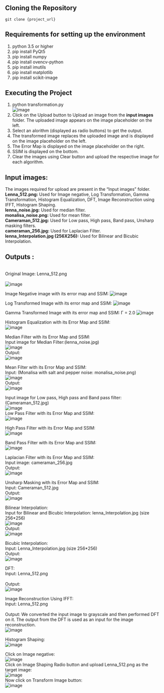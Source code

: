## Cloning the Repository
`git clone {project_url}`

## Requirements for setting up the environment
1) python 3.5 or higher
2) pip install PyQt5
3) pip install numpy
4) pip install ovencv-python
5) pip install imutils
6) pip install matplotlib
7) pip install scikit-image
	

## Executing the Project

1. python transformation.py
<br>![image](https://user-images.githubusercontent.com/60146983/236318113-0cae4c35-a7af-4f9d-ab61-5f3ceb10533c.png)
2. Click on the Upload button to Upload an image from the **input images** folder. The uploaded image appears on the image placeholder on the left.
3. Select an alorithm (displayed as radio buttons) to get the output.
4. The transformed image replaces the uploaded image and is displayed on the image placeholder on the left.
5. The Error Map is displayed on the image placeholder on the right.
6. SSIM is displayed on the bottom.
7. Clear the images using Clear button and upload the respective image for each algorithm.

## Input images:
The images required for upload are present in the “Input images” folder.
<br>**Lenna_512.png:** Used for Image negative, Log Transformation, Gamma Transformation, Histogram Equalization, DFT, Image Reconstruction using IFFT, Histogram Shaping.
<br>**lenna_noise.jpg:** Used for median filter.
<br>**monalisa_noise.png:** Used for mean filter.
<br>**Cameraman_512.jpg:** Used for Low pass, High pass, Band pass, Unsharp masking filters.
<br>**cameraman_256.jpg:** Used for Laplacian Filter.
<br>**lenna_Interpolation.jpg (256X256):** Used for Bilinear and Bicubic Interpolation.

## Outputs :
<br>Original Image:  Lenna_512.png   
<br>![image](https://user-images.githubusercontent.com/60146983/236314492-ab9bd7af-79ef-4877-b829-5c3a40a5c876.png)

Image Negative image with its error map and SSIM: 
![image](https://user-images.githubusercontent.com/60146983/236314945-060d898e-d383-4fbd-9731-b41d989b5dd4.png)

Log Transformed Image with its error map and SSIM: 
![image](https://user-images.githubusercontent.com/60146983/236315199-ea1e8183-a7c5-424e-8011-e0b61cde2d02.png)

Gamma Transformed Image with its error map and SSIM: Γ = 2.0
![image](https://user-images.githubusercontent.com/60146983/236315289-51e926c8-60f6-452a-952a-43163615b2c9.png)

                   
Histogram Equalization with its Error Map and SSIM:                         
![image](https://user-images.githubusercontent.com/60146983/236315402-a95ecca4-8f6e-442d-91c9-a008eab48adb.png)

Median Filter with its Error Map and SSIM:
<br>Input image for Median Filter:(lenna_noise.jpg)
<br>![image](https://user-images.githubusercontent.com/60146983/236315491-b5718d6e-6a58-41e6-9d88-383cb1788403.png)
<br>Output:
<br>![image](https://user-images.githubusercontent.com/60146983/236315541-943a88dc-cfb2-4fdc-9eee-776d71049ef8.png)

Mean Filter with its Error Map and SSIM: 
<br>Input: (Monalisa with salt and pepper noise: monalisa_noise.png)
<br>![image](https://user-images.githubusercontent.com/60146983/236315618-9162dcec-4103-454d-aa34-dbffda293381.png)
<br>Output:
<br>![image](https://user-images.githubusercontent.com/60146983/236315684-22696f5b-9d9b-4aa3-bc05-086065fd6962.png)

Input image for Low pass, High pass and Band pass filter: (Cameraman_512.jpg)
<br>![image](https://user-images.githubusercontent.com/60146983/236315775-5e3b3448-2850-4429-b630-e3ccb4bb76aa.png)
<br>Low Pass Filter with its Error Map and SSIM:
<br>![image](https://user-images.githubusercontent.com/60146983/236315842-a766f874-c0fc-4cb3-8509-79e97aa556fe.png)

High Pass Filter with its Error Map and SSIM:
<br>![image](https://user-images.githubusercontent.com/60146983/236315896-5c0e22f2-9fed-45cb-8a8b-ebaa6b5a8c2c.png)

Band Pass Filter with its Error Map and SSIM:
<br>![image](https://user-images.githubusercontent.com/60146983/236315975-a70f6932-968b-4c19-85b5-99c9a0a1f3b7.png)

Laplacian Filter with its Error Map and SSIM:
<br>Input image: cameraman_256.jpg
<br>Output:
<br>![image](https://user-images.githubusercontent.com/60146983/236316045-6266b8a3-29df-4957-b5d3-429259393508.png)

Unsharp Masking with its Error Map and SSIM:
<br>Input: Cameraman_512.jpg
<br>Output:
<br>![image](https://user-images.githubusercontent.com/60146983/236316117-ec6e991b-f21e-41fc-a7b8-ad8338554578.png)

Bilinear Interpolation:
<br>Input for Bilinear and Bicubic Interpolation: lenna_Interpolation.jpg (size 256*256)
<br>![image](https://user-images.githubusercontent.com/60146983/236316206-9888a062-8f11-41bf-9192-34bc1ef6093d.png)
<br>Output: 
<br>![image](https://user-images.githubusercontent.com/60146983/236316291-6c1355c2-fcf6-454c-94e1-ba1511638938.png)

Bicubic Interpolation: 
<br>Input: Lenna_Interpolation.jpg (size 256*256)
<br>Output:
<br>![image](https://user-images.githubusercontent.com/60146983/236316377-a16f775c-b5d1-4a1c-b870-27c81077d850.png)

DFT: 
<br>Input: Lenna_512.png  
<br>Output:
<br>![image](https://user-images.githubusercontent.com/60146983/236316467-d9173698-926e-4359-bd52-d71259bf044e.png)

Image Reconstruction Using IFFT:
<br>Input: Lenna_512.png  
<br>Output: We converted the input image to grayscale and then performed DFT on it. The output from the DFT is used as an input for the image reconstruction.
<br>![image](https://user-images.githubusercontent.com/60146983/236316541-ff32c667-3fc9-49e5-982d-262b3771ac76.png)

Histogram Shaping:
<br>![image](https://user-images.githubusercontent.com/60146983/236316661-89a14614-9b1c-4dc2-9942-cc2bc68480f1.png)

Click on Image negative:
<br>![image](https://user-images.githubusercontent.com/60146983/236316779-210dd468-88ec-4180-9d5c-181430fad837.png)
<br>Click on Image Shaping Radio button and upload Lenna_512.png as the target image:
<br>![image](https://user-images.githubusercontent.com/60146983/236316839-98dfc0c7-1777-408f-86d1-6dba3f8a3e99.png)
<br>Now click on Transform Image button:
<br>![image](https://user-images.githubusercontent.com/60146983/236316907-1caa32bd-371b-411a-a856-12d3bf954a62.png)

